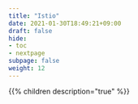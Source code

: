 ```yaml
---
title: "Istio"
date: 2021-01-30T18:49:21+09:00
draft: false
hide:
- toc
- nextpage
subpage: false
weight: 12
---
```


<!--more-->

{{% children description="true"   %}}